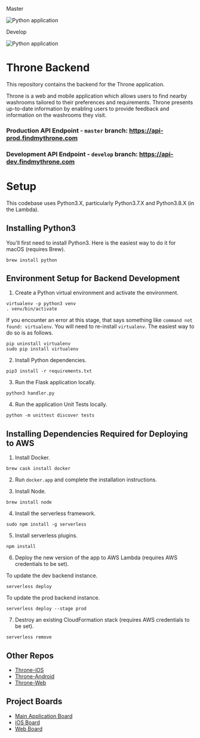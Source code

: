Master

![Python application](https://github.com/DiljotSG/Throne-Backend/workflows/Python%20application/badge.svg?branch=master)

Develop

![Python application](https://github.com/DiljotSG/Throne-Backend/workflows/Python%20application/badge.svg?branch=develop)

# Throne Backend
This repository contains the backend for the Throne application.

Throne is a web and mobile application which allows users to find nearby washrooms tailored to their preferences and requirements. Throne presents up-to-date information by enabling users to provide feedback and information on the washrooms they visit.

### Production API Endpoint - `master` branch: https://api-prod.findmythrone.com

### Development API Endpoint - `develop` branch: https://api-dev.findmythrone.com

# Setup

This codebase uses Python3.X, particularly Python3.7.X and Python3.8.X (in the Lambda).

## Installing Python3

You'll first need to install Python3. Here is the easiest way to do it for macOS (requires Brew).

```shell
brew install python
```

## Environment Setup for Backend Development
1. Create a Python virtual environment and activate the environment.
```shell
virtualenv -p python3 venv
. venv/bin/activate
```

If you encounter an error at this stage, that says something like `command not found: virtualenv`. You will need to re-install `virtualenv`. The easiest way to do so is as follows.

```shell
pip uninstall virtualenv
sudo pip install virtualenv
```

2. Install Python dependencies.

```shell
pip3 install -r requirements.txt
```

3. Run the Flask application locally.
```shell
python3 handler.py
```

4. Run the application Unit Tests locally.
```shell
python -m unittest discover tests
```

## Installing Dependencies Required for Deploying to AWS

1. Install Docker.

```shell
brew cask install docker
```

2. Run `docker.app` and complete the installation instructions.

3. Install Node.

```shell
brew install node
```

4. Install the serverless framework.

```shell
sudo npm install -g serverless
```

5. Install serverless plugins.

```shell
npm install
```

6. Deploy the new version of the app to AWS Lambda (requires AWS credentials to be set).

To update the dev backend instance.

```shell
serverless deploy
```

To update the prod backend instance.

```shell
serverless deploy --stage prod
```

7. Destroy an existing CloudFormation stack (requires AWS credentials to be set).

```shell
serverless remove
```

## Other Repos

* [Throne-iOS](https://github.com/NickJosephson/Throne-iOS)
* [Throne-Android](https://github.com/NickJosephson/Throne-Android)
* [Throne-Web](https://github.com/DiljotSG/Throne-Web)

## Project Boards
* [Main Application Board](https://github.com/DiljotSG/Throne-Backend/projects/1)
* [iOS Board](https://github.com/NickJosephson/Throne-iOS/projects/1)
* [Web Board](https://github.com/DiljotSG/Throne-Web/projects/1)
